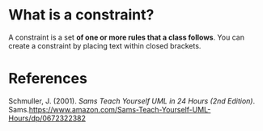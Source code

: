 # What is a constraint? 

A constraint is a set **of one or more rules that a class follows**. You can create a constraint by placing text within closed brackets. 


# References
Schmuller, J. (2001). *Sams Teach Yourself UML in 24 Hours (2nd Edition)*. Sams.<https://www.amazon.com/Sams-Teach-Yourself-UML-Hours/dp/0672322382>


